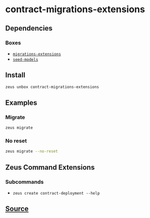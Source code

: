 
contract-migrations-extensions 
====================




## Dependencies
### Boxes
* [`migrations-extensions`](migrations-extensions.md)
* [`seed-models`](seed-models.md)




## Install
```bash
zeus unbox contract-migrations-extensions
```
## Examples
### Migrate 
```bash
zeus migrate
```
### No reset 
```bash
zeus migrate --no-reset
```
## Zeus Command Extensions

### Subcommands
* ```zeus create contract-deployment --help```


## [Source](https://github.com/liquidapps-io/zeus-sdk/tree/master/boxes/groups/undefined/contract-migrations-extensions)
